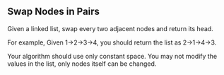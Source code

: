 Swap Nodes in Pairs 
---


Given a linked list, swap every two adjacent nodes and return its head.



For example,
Given 1->2->3->4, you should return the list as 2->1->4->3.



Your algorithm should use only constant space. You may not modify the values in the list, only nodes itself can be changed.


